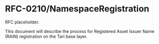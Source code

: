 # RFC-0210/NamespaceRegistration

RFC placeholder.

This document will describe the process for Registered Asset Issuer Name (RAIN) registration on the Tari base layer.